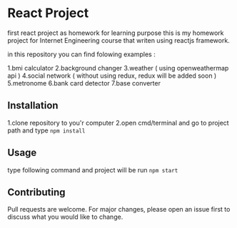# React Project
first react project as homework for learning purpose
this is my homework project for Internet Engineering course that writen using reactjs framework.

in this repository you can find folowing examples :

1.bmi calculator
2.background changer
3.weather ( using openweathermap api )
4.social network ( without using redux, redux will be added soon )
5.metronome
6.bank card detector
7.base converter

## Installation
1.clone repository to you'r computer
2.open cmd/terminal and go to project path and type
```npm install```

## Usage
type following command and project will be run
```npm start```

## Contributing
Pull requests are welcome. For major changes, please open an issue first to discuss what you would like to change.
